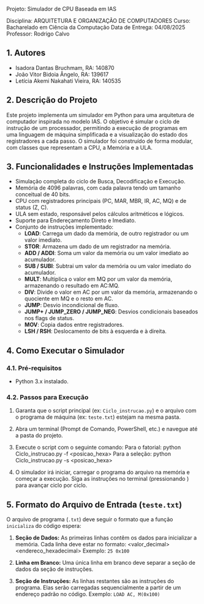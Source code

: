 Projeto: Simulador de CPU Baseada em IAS

Disciplina: ARQUITETURA E ORGANIZAÇÃO DE COMPUTADORES
Curso: Bacharelado em Ciência da Computação
Data de Entrega: 04/08/2025 
Professor: Rodrigo Calvo 

## 1. Autores

- Isadora Dantas Bruchmam, RA: 140870
- João Vitor Bidoia Ângelo, RA: 139617
- Letícia Akemi Nakahati Vieira, RA: 140535


## 2. Descrição do Projeto
Este projeto implementa um simulador em Python para uma arquitetura de computador inspirada no modelo IAS. O objetivo é simular o ciclo de instrução de um processador, permitindo a execução de programas em uma linguagem de máquina simplificada e a visualização do estado dos registradores a cada passo. O simulador foi construído de forma modular, com classes que representam a CPU, a Memória e a ULA.

## 3. Funcionalidades e Instruções Implementadas
- Simulação completa do ciclo de Busca, Decodificação e Execução.
- Memória de 4096 palavras, com cada palavra tendo um tamanho conceitual de 40 bits.
- CPU com registradores principais (PC, MAR, MBR, IR, AC, MQ) e de status (Z, C).
- ULA sem estado, responsável pelos cálculos aritméticos e lógicos.
- Suporte para Endereçamento Direto e Imediato.
- Conjunto de instruções implementado:
  - **LOAD**: Carrega um dado da memória, de outro registrador ou um valor imediato.
  - **STOR**: Armazena um dado de um registrador na memória.
  - **ADD / ADDI**: Soma um valor da memória ou um valor imediato ao acumulador.
  - **SUB / SUBI**: Subtrai um valor da memória ou um valor imediato do acumulador.
  - **MULT**: Multiplica o valor em MQ por um valor da memória, armazenando o resultado em AC:MQ.
  - **DIV**: Divide o valor em AC por um valor da memória, armazenando o quociente em MQ e o resto em AC.
  - **JUMP**: Desvio incondicional de fluxo.
  - **JUMP+ / JUMP_ZERO / JUMP_NEG**: Desvios condicionais baseados nos flags de status.
  - **MOV**: Copia dados entre registradores.
  - **LSH / RSH**: Deslocamento de bits à esquerda e à direita.

## 4. Como Executar o Simulador

### 4.1. Pré-requisitos
- Python 3.x instalado.

### 4.2. Passos para Execução 
1.  Garanta que o script principal (ex: `Ciclo_instrucao.py`) e o arquivo com o programa de máquina (ex: `teste.txt`) estejam na mesma pasta.

2.  Abra um terminal (Prompt de Comando, PowerShell, etc.) e navegue até a pasta do projeto.

3.  Execute o script com o seguinte comando:
    Para o fatorial:
    python Ciclo_instrucao.py -f <posicao_hexa>
    Para a seleção:
    python Ciclo_instrucao.py -s <posicao_hexa>
    

5.  O simulador irá iniciar, carregar o programa do arquivo na memória e começar a execução. Siga as instruções no terminal (pressionando <ENTER>) para avançar ciclo por ciclo.

## 5. Formato do Arquivo de Entrada (`teste.txt`)
O arquivo de programa (`.txt`) deve seguir o formato que a função `inicializa` do código espera:

1.  **Seção de Dados:** As primeiras linhas contêm os dados para inicializar a memória. Cada linha deve estar no formato:
    <valor_decimal> <endereco_hexadecimal>
    Exemplo: `25 0x100`

2.  **Linha em Branco:** Uma única linha em branco deve separar a seção de dados da seção de instruções.

3.  **Seção de Instruções:** As linhas restantes são as instruções do programa. Elas serão carregadas sequencialmente a partir de um endereço padrão no código.
    Exemplo: `LOAD AC, M(0x100)`

